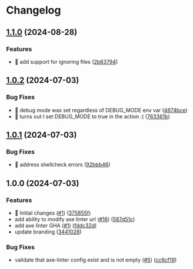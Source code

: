 # Changelog

## [1.1.0](https://github.com/mattbangert/axe-linter-action/compare/v1.0.3...v1.1.0) (2024-08-28)


### Features

* 🎸 add support for ignoring files ([2b83794](https://github.com/mattbangert/axe-linter-action/commit/2b83794e6a3768d164e95e1254fd94133a5c72f6))

## [1.0.2](https://github.com/mattbangert/axe-linter-action/compare/v1.0.1...v1.0.2) (2024-07-03)


### Bug Fixes

* 🐛 debug mode was set regardless of DEBUG_MODE env var ([4674bce](https://github.com/mattbangert/axe-linter-action/commit/4674bce4e0699bc2a4bde4e8a814fc43af0170b5))
* 🐛 turns out I set DEBUG_MODE to true in the action :( ([763361b](https://github.com/mattbangert/axe-linter-action/commit/763361ba4962d19f1f5ad5defc1e4516cc0f51d0))

## [1.0.1](https://github.com/mattbangert/axe-linter-action/compare/v1.0.0...v1.0.1) (2024-07-03)


### Bug Fixes

* 🐛 address shellcheck errors ([92bbb46](https://github.com/mattbangert/axe-linter-action/commit/92bbb461f8f978b03303202210c32cac13b6c720))

## 1.0.0 (2024-07-03)


### Features

* 🎸 Initial changes ([#1](https://github.com/mattbangert/axe-linter-action/issues/1)) ([375855f](https://github.com/mattbangert/axe-linter-action/commit/375855fa71ffda41119b14651d3cddbf953e1d26))
* add ability to modify axe linter url ([#16](https://github.com/mattbangert/axe-linter-action/issues/16)) ([587d51c](https://github.com/mattbangert/axe-linter-action/commit/587d51cf34c98181accb2219e41297e790eb585b))
* add axe linter GHA ([#1](https://github.com/mattbangert/axe-linter-action/issues/1)) ([fddc32d](https://github.com/mattbangert/axe-linter-action/commit/fddc32d0588cd3c88ad98f62b9c8beed33fb2acc))
* update branding ([3441028](https://github.com/mattbangert/axe-linter-action/commit/3441028300743fe7aedcba3d36591e3dac430e39))


### Bug Fixes

* validate that axe-linter config exist and is not empty ([#5](https://github.com/mattbangert/axe-linter-action/issues/5)) ([cc6cf19](https://github.com/mattbangert/axe-linter-action/commit/cc6cf19aeae2ac2805ca198ef619cbe1a714dd7d))
